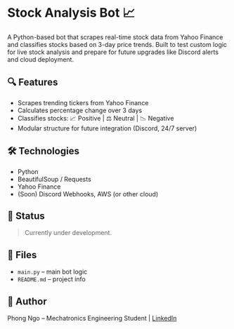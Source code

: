 # Stock Analysis Bot 📈

A Python-based bot that scrapes real-time stock data from Yahoo Finance and classifies stocks based on 3-day price trends. Built to test custom logic for live stock analysis and prepare for future upgrades like Discord alerts and cloud deployment.

## 🔍 Features

- Scrapes trending tickers from Yahoo Finance
- Calculates percentage change over 3 days
- Classifies stocks: 📈 Positive | ⚖️ Neutral | 📉 Negative
- Modular structure for future integration (Discord, 24/7 server)

## 🛠 Technologies

- Python
- BeautifulSoup / Requests
- Yahoo Finance
- (Soon) Discord Webhooks, AWS (or other cloud)

## 🚧 Status

> Currently under development.

## 📁 Files

- `main.py` – main bot logic
- `README.md` – project info

## 🧠 Author

Phong Ngo – Mechatronics Engineering Student | [LinkedIn](https://linkedin.com/in/phong-duong-ngo-36a6502b3)

